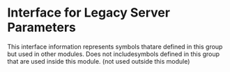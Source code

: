 
# Interface for Legacy Server Parameters
This interface information represents symbols thatare defined in this group but used in other modules.  Does not includesymbols defined in this group that are used inside this module.
(not used outside this module)
